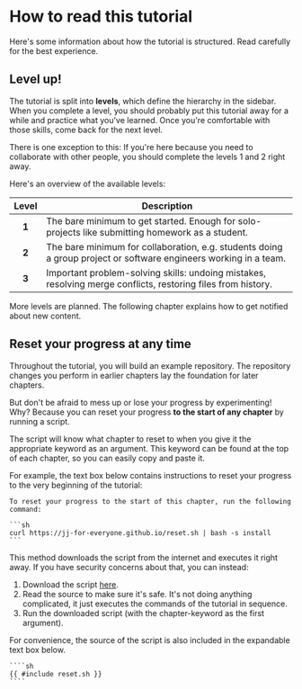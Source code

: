 # How to read this tutorial

Here's some information about how the tutorial is structured.
Read carefully for the best experience.

## Level up!

The tutorial is split into **levels**, which define the hierarchy in the sidebar.
When you complete a level, you should probably put this tutorial away for a while and practice what you've learned.
Once you're comfortable with those skills, come back for the next level.

There is one exception to this:
If you're here because you need to collaborate with other people, you should complete the levels 1 and 2 right away.

Here's an overview of the available levels:

| Level | Description |
| :-: | --- |
| **1** | The bare minimum to get started. Enough for solo-projects like submitting homework as a student. |
| **2** | The bare minimum for collaboration, e.g. students doing a group project or software engineers working in a team. |
| **3** | Important problem-solving skills: undoing mistakes, resolving merge conflicts, restoring files from history. |

More levels are planned.
The following chapter explains how to get notified about new content.

## Reset your progress at any time

Throughout the tutorial, you will build an example repository. The repository changes you perform in earlier chapters lay the foundation for later chapters.


But don't be afraid to mess up or lose your progress by experimenting! Why? Because you can reset your progress **to the start of any chapter** by running a script.

The script will know what chapter to reset to when you give it the appropriate keyword as an argument. This keyword can be found at the top of each chapter, so you can easily copy and paste it.

For example, the text box below contains instructions to reset your progress to the very beginning of the tutorial:

````admonish reset title="Reset your progress"
To reset your progress to the start of this chapter, run the following command:

```sh
curl https://jj-for-everyone.github.io/reset.sh | bash -s install
```
````

This method downloads the script from the internet and executes it right away.
If you have security concerns about that, you can instead:
1. Download the script [here](./reset.sh).
1. Read the source to make sure it's safe.
   It's not doing anything complicated, it just executes the commands of the tutorial in sequence.
1. Run the downloaded script (with the chapter-keyword as the first argument).

For convenience, the source of the script is also included in the expandable text box below.

`````admonish note title="Source of reset script" collapsible=true
````sh
{{ #include reset.sh }}
````
`````
